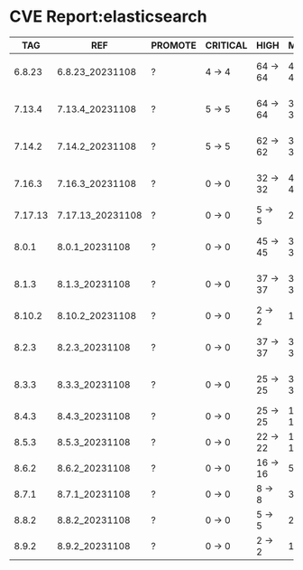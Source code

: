 # CVE Report:elasticsearch
|   TAG   |       REF        | PROMOTE | CRITICAL |   HIGH   |   MEDIUM   |    LOW     | UNKNOWN |
|---------|------------------|---------|----------|----------|------------|------------|---------|
| 6.8.23  | 6.8.23_20231108  | ?       | 4 -> 4   | 64 -> 64 | 498 -> 498 | 557 -> 557 | 0 -> 0  |
| 7.13.4  | 7.13.4_20231108  | ?       | 5 -> 5   | 64 -> 64 | 379 -> 379 | 265 -> 265 | 0 -> 0  |
| 7.14.2  | 7.14.2_20231108  | ?       | 5 -> 5   | 62 -> 62 | 382 -> 382 | 265 -> 265 | 0 -> 0  |
| 7.16.3  | 7.16.3_20231108  | ?       | 0 -> 0   | 32 -> 32 | 423 -> 423 | 211 -> 211 | 0 -> 0  |
| 7.17.13 | 7.17.13_20231108 | ?       | 0 -> 0   | 5 -> 5   | 22 -> 22   | 27 -> 27   | 0 -> 0  |
| 8.0.1   | 8.0.1_20231108   | ?       | 0 -> 0   | 45 -> 45 | 394 -> 394 | 206 -> 206 | 0 -> 0  |
| 8.1.3   | 8.1.3_20231108   | ?       | 0 -> 0   | 37 -> 37 | 386 -> 386 | 185 -> 185 | 0 -> 0  |
| 8.10.2  | 8.10.2_20231108  | ?       | 0 -> 0   | 2 -> 2   | 13 -> 13   | 26 -> 26   | 0 -> 0  |
| 8.2.3   | 8.2.3_20231108   | ?       | 0 -> 0   | 37 -> 37 | 374 -> 374 | 171 -> 171 | 0 -> 0  |
| 8.3.3   | 8.3.3_20231108   | ?       | 0 -> 0   | 25 -> 25 | 361 -> 361 | 171 -> 171 | 0 -> 0  |
| 8.4.3   | 8.4.3_20231108   | ?       | 0 -> 0   | 25 -> 25 | 143 -> 143 | 73 -> 73   | 0 -> 0  |
| 8.5.3   | 8.5.3_20231108   | ?       | 0 -> 0   | 22 -> 22 | 122 -> 122 | 62 -> 62   | 0 -> 0  |
| 8.6.2   | 8.6.2_20231108   | ?       | 0 -> 0   | 16 -> 16 | 57 -> 57   | 58 -> 58   | 0 -> 0  |
| 8.7.1   | 8.7.1_20231108   | ?       | 0 -> 0   | 8 -> 8   | 35 -> 35   | 44 -> 44   | 0 -> 0  |
| 8.8.2   | 8.8.2_20231108   | ?       | 0 -> 0   | 5 -> 5   | 24 -> 24   | 34 -> 34   | 0 -> 0  |
| 8.9.2   | 8.9.2_20231108   | ?       | 0 -> 0   | 2 -> 2   | 17 -> 17   | 29 -> 29   | 0 -> 0  |

